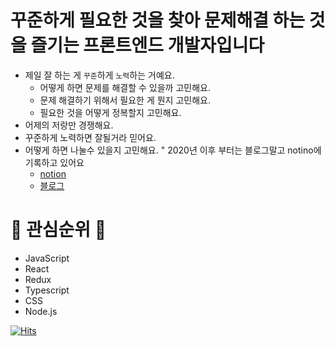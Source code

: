 # 꾸준하게 필요한 것을 찾아 문제해결 하는 것을 즐기는 프론트엔드 개발자입니다

* 제일 잘 하는 게 `꾸준`하게 `노력`하는 거예요.
  * 어떻게 하면 문제를 해결할 수 있을까 고민해요.
  * 문제 해결하기 위해서 필요한 게 뭔지 고민해요.
  * 필요한 것을 어떻게 정복할지 고민해요.
* 어제의 저랑만 경쟁해요.
* 꾸준하게 노력하면 잘될거라 믿어요.
* 어떻게 하면 나눌수 있을지 고민해요.
  " 2020년 이후 부터는 블로그말고 notino에 기록하고 있어요
  * [notion](https://www.notion.so/happyjy0109/00-TIL-Today-I-learned-f5d85d0921dd46f8988addf41bffbe75)
  * [블로그](https://happyjy.netlify.app/)


# 📌 관심순위 📌
* JavaScript
* React
* Redux
* Typescript
* CSS
* Node.js


<!--
**happyjy/happyjy** is a ✨ _special_ ✨ repository because its `README.md` (this file) appears on your GitHub profile.

Here are some ideas to get you started:

- 🔭 I’m currently working on ...
- 🌱 I’m currently learning ...
- 👯 I’m looking to collaborate on ...
- 🤔 I’m looking for help with ...
- 💬 Ask me about ...
- 📫 How to reach me: ...
- 😄 Pronouns: ...
- ⚡ Fun fact: ...
-->

[![Hits](https://hits.seeyoufarm.com/api/count/incr/badge.svg?url=https%3A%2F%2Fwww.notion.so%2Fhappyjy0109%2F00-TIL-Today-I-learned-f5d85d0921dd46f8988addf41bffbe75&count_bg=%2379C83D&title_bg=%23555555&icon=&icon_color=%23E7E7E7&title=hits&edge_flat=false)](https://hits.seeyoufarm.com)
